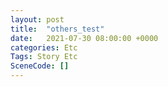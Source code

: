 ```yaml
---
layout: post
title:  "others_test"
date:   2021-07-30 08:00:00 +0000
categories: Etc
Tags: Story Etc
SceneCode: []
---
```

